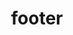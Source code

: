 ---
type: menu
title: footer
menuItems:
  - type: link
    title: Contact & Locations
    path: contact
  - type: link
    title: About
    path: page/about
  - type: link
    title: Safety
    path: page/safety
  - type: link
    title: Services
    path: '/#services'
---